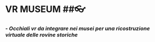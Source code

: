 # __VR MUSEUM__  ##:eyeglasses:

### *- Occhiali vr da integrare nei musei per una ricostruzione virtuale delle rovine storiche*
